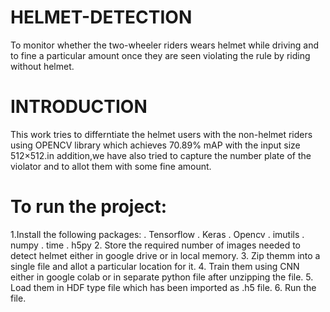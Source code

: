 
# HELMET-DETECTION
 To monitor whether the two-wheeler riders wears helmet while driving and to fine a particular amount once they are seen violating the rule by riding without helmet.
 
 # INTRODUCTION
 This work tries to differntiate the helmet users with the non-helmet riders using OPENCV library which achieves  70.89% mAP with the input size 512×512.in addition,we have also tried to capture the number plate of the violator and to allot them with some fine amount.
  
 # To run the project:
 1.Install the following packages:
    . Tensorflow
    . Keras
    . Opencv
    . imutils
    . numpy
    . time
    . h5py
  2. Store the required number of images needed to detect helmet either in google drive or in local memory.
  3. Zip themm into a single file and allot a particular location for it.
  4. Train them using CNN either in google colab or in  separate python file after unzipping the file.
  5. Load them in HDF type file which has been imported as .h5 file.
  6. Run the file.
